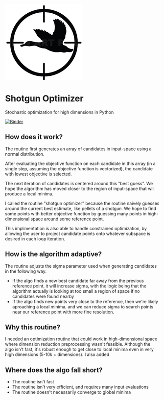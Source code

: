 ![Shotgun-optimize](https://github.com/alienbrett/shotgun-optimizer/blob/main/shotgun-icon.png?raw=true)

# Shotgun Optimizer
Stochastic optimization for high dimensions in Python

[![Binder](https://mybinder.org/badge_logo.svg)](https://mybinder.org/v2/gh/alienbrett/shotgun-optimizer/HEAD?labpath=shotgun_testing.ipynb)


## How does it work?
The routine first generates an array of candidates in input-space using a normal distribution.

After evaluating the objective function on each candidate in this array (in a single step, assuming the objective function is vectorized), the candidate with lowest objective is selected.

The next iteration of candidates is centered around this "best guess". We hope the algorithm has moved closer to the region of input-space that will produce a local minima.

I called the routine "shotgun optimizer" because the routine naively guesses around the current best estimate, like pellets of a shotgun. We hope to find some points with better objective function by guessing many points in high-dimensional space around some reference point.

This implimentation is also able to handle constrained optimization, by allowing the user to project candidate points onto whatever subspace is desired in each loop iteration.

## How is the algorithm adaptive?
The routine adjusts the sigma parameter used when generating candidates in the following way:

* If the algo finds a new best candidate far away from the previous reference point, it will increase sigma, with the logic being that the algorithm actually is looking at too small a region of space if no candidates were found nearby
* If the algo finds new points very close to the reference, then we're likely aproaching a local minima, and we can reduce sigma to search points near our reference point with more fine resolution.

## Why this routine?
I needed an optimization routine that could work in high-dimensional space where dimension reduction preprocessing wasn't feasible. Although the algo isn't fast, it's robust enough to get close to local minima even in very high dimensions (5-10k + dimensions). I also added 

## Where does the algo fall short?
* The routine isn't fast
* The routine isn't very efficient, and requires many input evaluations
* The routine doesn't necessarily converge to global minima
